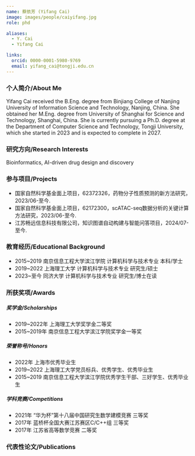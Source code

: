 ```yaml
---
name: 蔡依芳 (Yifang Cai)
image: images/people/caiyifang.jpg
role: phd

aliases:
  - Y. Cai
  - Yifang Cai

links:
  orcid: 0000-0001-5980-9769
  email: yifang_cai@tongji.edu.cn
---
```


### 个人简介/About Me
Yifang Cai received the B.Eng. degree from Binjiang College of Nanjing University of Information Science and Technology, Nanjing, China. She obtained her M.Eng. degree from University of Shanghai for Science and Technology, Shanghai, China. She is currently pursuing a Ph.D. degree at the Department of Computer Science and Technology, Tongji University, which she started in 2023 and is expected to complete in 2027. 

### 研究方向/Research Interests
Bioinformatics, AI-driven drug design and discovery

### 参与项目/Projects
- 国家自然科学基金面上项目，62372326，药物分子性质预测的新方法研究，2023/06-至今.
- 国家自然科学基金面上项目，62172300，scATAC-seq数据分析的关键计算方法研究，2023/06-至今.
- 江苏畅远信息科技有限公司，知识图谱自动构建与智能问答项目，2024/07-至今.

### 教育经历/Educational Background
- 2015~2019 南京信息工程大学滨江学院 计算机科学与技术专业 本科/学士
- 2019~2022 上海理工大学 计算机科学与技术专业 研究生/硕士
- 2023~至今 同济大学 计算机科学与技术专业 研究生/博士在读

### 所获奖项/Awards

##### 奖学金/Scholarships
- 2019~2022年 上海理工大学奖学金二等奖
- 2015~2019年 南京信息工程大学滨江学院奖学金一等奖
  
##### 荣誉称号/Honors
- 2022年 上海市优秀毕业生
- 2019~2022 上海理工大学党员标兵、优秀学生、优秀毕业生
- 2015~2019 南京信息工程大学滨江学院优秀学生干部、三好学生、优秀毕业生
  
##### 学科竞赛/Competitions
- 2021年 “华为杯”第十八届中国研究生数学建模竞赛 三等奖
- 2017年 蓝桥杯全国大赛江苏赛区C/C++组 三等奖
- 2017年 江苏省高等数学竞赛 二等奖

### 代表性论文/Publications
